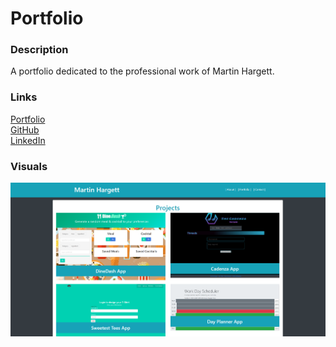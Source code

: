 # Portfolio

### Description  
A portfolio dedicated to the professional work of Martin Hargett.

### Links  
[Portfolio](https://mhargett23.github.io/portfolio/)  
[GitHub](https://github.com/mhargett23)  
[LinkedIn](https://www.linkedin.com/in/mactuality/)  

### Visuals  
![Screenshot of Portfolio](./assets/images/portfolio_ss.png)
